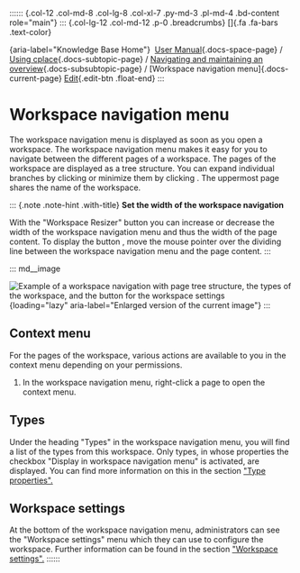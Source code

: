 :::::: {.col-12 .col-md-8 .col-lg-8 .col-xl-7 .py-md-3 .pl-md-4 .bd-content role="main"}
::: {.col-lg-12 .col-md-12 .p-0 .breadcrumbs}
[]{.fa .fa-bars .text-color}

[](https://docs.cplace.io/){aria-label="Knowledge Base Home"}  [User
Manual](/user-manual-en/){.docs-space-page} / [Using
cplace](/user-manual-en/cplace-anwenden/){.docs-subtopic-page} /
[Navigating and maintaining an
overview](/user-manual-en/cplace-anwenden/navigieren-und-ueberblick-beh/){.docs-subsubtopic-page}
/ [Workspace navigation menu]{.docs-current-page} [
Edit](https://github.com/collaborationfactory/cplace-doc-user-enu/blob/release/25.2/cplace-anwenden/navigieren-und-ueberblick-beh/arbeitsbereichs-navigation.md){.edit-btn
.float-end}
:::

# Workspace navigation menu

The workspace navigation menu is displayed as soon as you open a
workspace. The workspace navigation menu makes it easy for you to
navigate between the different pages of a workspace. The pages of the
workspace are displayed as a tree structure. You can expand individual
branches by clicking or minimize them by clicking . The uppermost page
shares the name of the workspace.

::: {.note .note-hint .with-title}
**Set the width of the workspace navigation**

With the "Workspace Resizer" button you can increase or decrease the
width of the workspace navigation menu and thus the width of the page
content. To display the button , move the mouse pointer over the
dividing line between the workspace navigation menu and the page
content.
:::

::: md__image
[](../../../graphics/cplace-anwenden/arbeitsbereichsnavigation-de.png)

![Example of a workspace navigation with page tree structure, the types
of the workspace, and the button for the workspace
settings](../../../graphics/cplace-anwenden/arbeitsbereichsnavigation-de.png){loading="lazy"
aria-label="Enlarged version of the current image"}
:::

## Context menu

For the pages of the workspace, various actions are available to you in
the context menu depending on your permissions.

1.  In the workspace navigation menu, right-click a page to open the
    context menu.

## Types

Under the heading "Types" in the workspace navigation menu, you will
find a list of the types from this workspace. Only types, in whose
properties the checkbox "Display in workspace navigation menu" is
activated, are displayed. You can find more information on this in the
section ["Type
properties".](/user-manual-en/cplace-konfigurieren/typen/typen-eigenschaften/)

## Workspace settings

At the bottom of the workspace navigation menu, administrators can see
the "Workspace settings" menu which they can use to configure the
workspace. Further information can be found in the section ["Workspace
settings".](/user-manual-en/cplace-konfigurieren/arbeitsbereiche/arbeitsbereichseinstellungen/)
::::::
